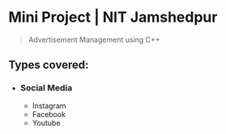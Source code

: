 # Mini Project | NIT Jamshedpur

> Advertisement Management using C++

## Types covered:

- ### Social Media
     - Instagram
     - Facebook
     - Youtube
